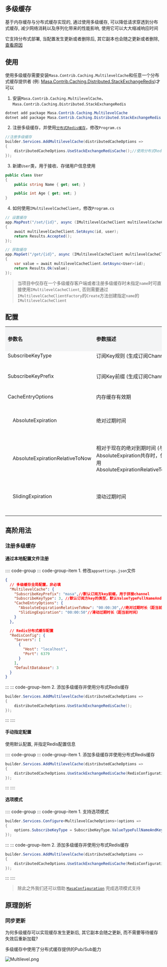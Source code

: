 ## 多级缓存

基于内存缓存与分布式缓存实现的, 通过使用多级缓存, 可以降低请求穿透到分布式缓存, 减少网络消耗以及序列化带来的性能影响, 使用它可以大大缩减响应时间

它支持分布式部署, 当配置发生更新或者删除后, 其它副本也会随之更新或者删除, [查看原因](#同步更新)

## 使用

使用多级缓存需要安装`Masa.Contrib.Caching.MultilevelCache`和任意一个分布式缓存提供者 (例: [Masa.Contrib.Caching.Distributed.StackExchangeRedis](./stackexchange-redis.md))才可以

1. 安装`Masa.Contrib.Caching.MultilevelCache`、`Masa.Contrib.Caching.Distributed.StackExchangeRedis`

``` powershell
dotnet add package Masa.Contrib.Caching.MultilevelCache
dotnet add package Masa.Contrib.Caching.Distributed.StackExchangeRedis
```

2. 注册多级缓存，并使用[`分布式Redis缓存`](./stackexchange-redis.md)，修改`Program.cs`

```csharp
//注册多级缓存
builder.Services.AddMultilevelCache(distributedCacheOptions =>
{
    distributedCacheOptions.UseStackExchangeRedisCache();//使用分布式Redis缓存, 默认localhost:6379
});
```

3. 新建`User`类，用于接收、存储用户信息使用

```csharp
public class User
{
    public string Name { get; set; }

    public int Age { get; set; }
}
```

4. 如何使用`IMultilevelCacheClient`，修改`Program.cs`

```csharp
// 设置缓存
app.MapPost("/set/{id}", async (IMultilevelCacheClient multilevelCacheClient, [FromRoute] string id, [FromBody] User user) =>
{
    await multilevelCacheClient.SetAsync(id, user);
    return Results.Accepted();
});

// 获取缓存
app.MapGet("/get/{id}", async (IMultilevelCacheClient multilevelCacheClient, [FromRoute] string id) =>
{
    var value = await multilevelCacheClient.GetAsync<User>(id);
    return Results.Ok(value);
});
```

> 当项目中仅存在一个多级缓存客户端或者注册多级缓存时未指定`name`时可直接使用`IMultilevelCacheClient`, 否则需要通过`IMultilevelCacheClientFactory`的`Create`方法创建指定`name`的`IMultilevelCacheClient`

## 配置

<table style='border-collapse: collapse;table-layout:fixed;width:100%'>
 <col span=6>
 <tr style="background-color:#f3f4f5; font-weight: bold">
  <td colspan=3>参数名</td>
  <td colspan=2>参数描述</td>
  <td>类型</td>
  <td>默认值</td>
 </tr>
 <tr>
  <td colspan=3>SubscribeKeyType</td>
  <td colspan=2>订阅Key规则 (生成订阅Channel)</td>
  <td><a href="https://github.com/masastack/MASA.Framework/blob/0.7.0/src/BuildingBlocks/Caching/Masa.BuildingBlocks.Caching/Enumerations/SubscribeKeyType.cs">Enum</a></td>
  <td>2</td>
 </tr>
 <tr>
  <td colspan=3>SubscribeKeyPrefix</td>
  <td colspan=2>订阅Key前缀 (生成订阅Channel)</td>
  <td>string</td>
  <td>空字符串</td>
 </tr>
 <tr>
  <td colspan=3>CacheEntryOptions</td>
  <td colspan=2>内存缓存有效期</td>
  <td><a href="https://github.com/masastack/MASA.Framework/blob/0.7.0/src/Contrib/Caching/Masa.Contrib.Caching.MultilevelCache/Options/MultilevelCacheOptions.cs">object</a></td>
  <td></td>
 </tr>

<tr>
  <td rowspan=12></td>
  <td colspan=2>AbsoluteExpiration</td>
  <td colspan=2>绝对过期时间</td>
  <td>DateTimeOffset?</td>
  <td>null (永不过期)</td>
 </tr>
 <tr>
  <td colspan=2>AbsoluteExpirationRelativeToNow</td>
  <td colspan=2>相对于现在的绝对到期时间 (与AbsoluteExpiration共存时，优先使用AbsoluteExpirationRelativeToNow)</td>
  <td>TimeSpan?</td>
  <td>null (永不过期)</td>
 </tr>
 <tr>
  <td colspan=2>SlidingExpiration</td>
  <td colspan=2>滑动过期时间</td>
  <td>TimeSpan?</td>
  <td>null (永不过期)</td>
 </tr>
</table>

## 高阶用法

### 注册多级缓存

#### 通过本地配置文件注册

:::: code-group
::: code-group-item 1. 修改`appsettings.json`文件
``` appsettings.json
{
  // 多级缓存全局配置，非必填
  "MultilevelCache": {
    "SubscribeKeyPrefix": "masa",//默认订阅方key前缀，用于拼接channel
    "SubscribeKeyType": 3, //默认订阅方key的类型，默认ValueTypeFullNameAndKey，用于拼接channel
    "CacheEntryOptions": {
      "AbsoluteExpirationRelativeToNow": "00:00:30",//绝对过期时长（距当前时间）
      "SlidingExpiration": "00:00:50"//滑动过期时长（距当前时间）
    }
  },

  // Redis分布式缓存配置
  "RedisConfig": {
    "Servers": [
      {
        "Host": "localhost",
        "Port": 6379
      }
    ],
    "DefaultDatabase": 3
  }
}
```
:::
::: code-group-item 2. 添加多级缓存并使用分布式Redis缓存
```csharp
builder.Services.AddMultilevelCache(distributedCacheOptions =>
{
    distributedCacheOptions.UseStackExchangeRedisCache();
});
```
:::
::::

#### 手动指定配置

使用默认配置, 并指定Redis配置信息

:::: code-group
::: code-group-item 1. 添加多级缓存并使用分布式Redis缓存
```csharp
builder.Services.AddMultilevelCache(distributedCacheOptions =>
{
    distributedCacheOptions.UseStackExchangeRedisCache(RedisConfigurationOptions);
});
```
:::
::::

#### 选项模式

:::: code-group
::: code-group-item 1. 支持选项模式
```csharp
builder.Services.Configure<MultilevelCacheOptions>(options =>
{
    options.SubscribeKeyType = SubscribeKeyType.ValueTypeFullNameAndKey;
});
```
:::
::: code-group-item 2. 添加多级缓存并使用分布式Redis缓存
```csharp
builder.Services.AddMultilevelCache(distributedCacheOptions =>
{
    distributedCacheOptions.UseStackExchangeRedisCache(RedisConfigurationOptions);
});
```
:::
::::

> 除此之外我们还可以借助 [`MasaConfiguration`](../../building-blocks/configuration/index.md) 完成选项模式支持

## 原理剖析

### 同步更新

为何多级缓存可以实现缓存发生更新后, 其它副本会随之更新, 而不需要等待缓存失效后重新加载?

多级缓存中使用了分布式缓存提供的Pub/Sub能力

![Multilevel.png](https://s2.loli.net/2022/11/17/W5AgTiX9LOjyGza.png)